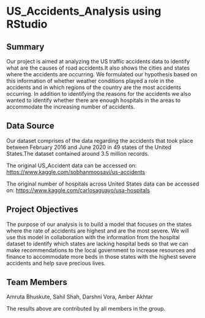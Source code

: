 # US_Accidents_Analysis using RStudio
## Summary
Our project is aimed at analyzing the US traffic accidents data to identify what are the causes of road accidents.It also shows the cities and states where the accidents are occurring. We formulated our hypothesis based on this information of whether weather conditions played a role in the accidents and in which regions of the country are the most accidents occurring. In addition to identifying the reasons for the accidents we also wanted to identify whether there are enough hospitals in the areas to accommodate the increasing number of accidents.


## Data Source

Our dataset comprises of the data regarding the accidents that took place between February 2016 and June 2020 in 49 states of the United States.The dataset contained around 3.5 million records. 

The original US_Accident data can be accessed on: https://www.kaggle.com/sobhanmoosavi/us-accidents

The original number of hospitals across United States data can be accessed on: https://www.kaggle.com/carlosaguayo/usa-hospitals

## Project Objectives
The purpose of our analysis is to build a model that focuses on the states where the rate of accidents are highest and are the most severe.
We will use this model in collaboration with the information from the hospital dataset to identify which states are lacking hospital beds so that we can make recommendations to the local government to increase resources and finance to accommodate more beds in those states with the highest severe accidents and help save precious lives. 


## Team Members

Amruta Bhuskute, Sahil Shah, Darshni Vora, Amber Akhtar

The results above are contributed by all members in the group.
